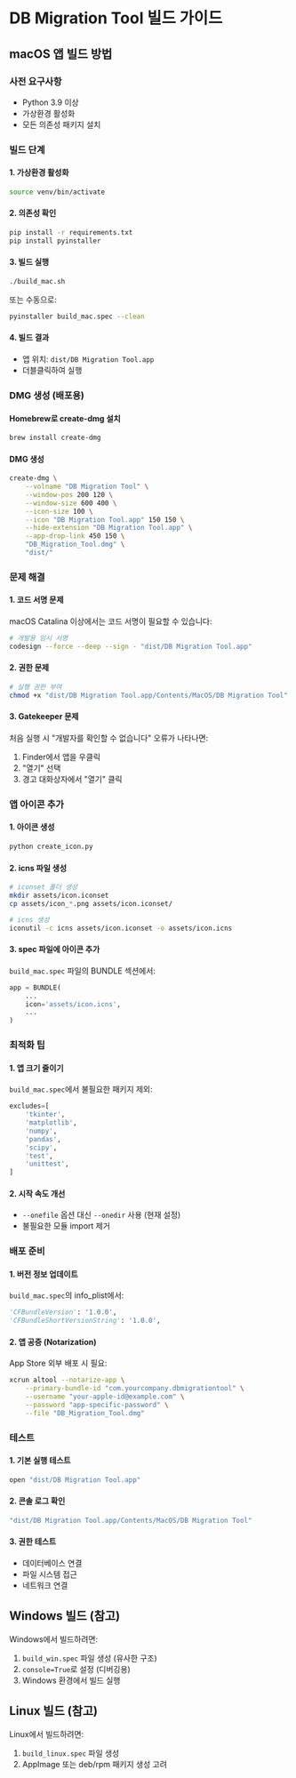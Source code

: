 # DB Migration Tool 빌드 가이드

## macOS 앱 빌드 방법

### 사전 요구사항
- Python 3.9 이상
- 가상환경 활성화
- 모든 의존성 패키지 설치

### 빌드 단계

#### 1. 가상환경 활성화
```bash
source venv/bin/activate
```

#### 2. 의존성 확인
```bash
pip install -r requirements.txt
pip install pyinstaller
```

#### 3. 빌드 실행
```bash
./build_mac.sh
```

또는 수동으로:
```bash
pyinstaller build_mac.spec --clean
```

#### 4. 빌드 결과
- 앱 위치: `dist/DB Migration Tool.app`
- 더블클릭하여 실행

### DMG 생성 (배포용)

#### Homebrew로 create-dmg 설치
```bash
brew install create-dmg
```

#### DMG 생성
```bash
create-dmg \
    --volname "DB Migration Tool" \
    --window-pos 200 120 \
    --window-size 600 400 \
    --icon-size 100 \
    --icon "DB Migration Tool.app" 150 150 \
    --hide-extension "DB Migration Tool.app" \
    --app-drop-link 450 150 \
    "DB_Migration_Tool.dmg" \
    "dist/"
```

### 문제 해결

#### 1. 코드 서명 문제
macOS Catalina 이상에서는 코드 서명이 필요할 수 있습니다:
```bash
# 개발용 임시 서명
codesign --force --deep --sign - "dist/DB Migration Tool.app"
```

#### 2. 권한 문제
```bash
# 실행 권한 부여
chmod +x "dist/DB Migration Tool.app/Contents/MacOS/DB Migration Tool"
```

#### 3. Gatekeeper 문제
처음 실행 시 "개발자를 확인할 수 없습니다" 오류가 나타나면:
1. Finder에서 앱을 우클릭
2. "열기" 선택
3. 경고 대화상자에서 "열기" 클릭

### 앱 아이콘 추가

#### 1. 아이콘 생성
```bash
python create_icon.py
```

#### 2. icns 파일 생성
```bash
# iconset 폴더 생성
mkdir assets/icon.iconset
cp assets/icon_*.png assets/icon.iconset/

# icns 생성
iconutil -c icns assets/icon.iconset -o assets/icon.icns
```

#### 3. spec 파일에 아이콘 추가
`build_mac.spec` 파일의 BUNDLE 섹션에서:
```python
app = BUNDLE(
    ...
    icon='assets/icon.icns',
    ...
)
```

### 최적화 팁

#### 1. 앱 크기 줄이기
`build_mac.spec`에서 불필요한 패키지 제외:
```python
excludes=[
    'tkinter',
    'matplotlib',
    'numpy',
    'pandas',
    'scipy',
    'test',
    'unittest',
]
```

#### 2. 시작 속도 개선
- `--onefile` 옵션 대신 `--onedir` 사용 (현재 설정)
- 불필요한 모듈 import 제거

### 배포 준비

#### 1. 버전 정보 업데이트
`build_mac.spec`의 info_plist에서:
```python
'CFBundleVersion': '1.0.0',
'CFBundleShortVersionString': '1.0.0',
```

#### 2. 앱 공증 (Notarization)
App Store 외부 배포 시 필요:
```bash
xcrun altool --notarize-app \
    --primary-bundle-id "com.yourcompany.dbmigrationtool" \
    --username "your-apple-id@example.com" \
    --password "app-specific-password" \
    --file "DB_Migration_Tool.dmg"
```

### 테스트

#### 1. 기본 실행 테스트
```bash
open "dist/DB Migration Tool.app"
```

#### 2. 콘솔 로그 확인
```bash
"dist/DB Migration Tool.app/Contents/MacOS/DB Migration Tool"
```

#### 3. 권한 테스트
- 데이터베이스 연결
- 파일 시스템 접근
- 네트워크 연결

## Windows 빌드 (참고)

Windows에서 빌드하려면:
1. `build_win.spec` 파일 생성 (유사한 구조)
2. `console=True`로 설정 (디버깅용)
3. Windows 환경에서 빌드 실행

## Linux 빌드 (참고)

Linux에서 빌드하려면:
1. `build_linux.spec` 파일 생성
2. AppImage 또는 deb/rpm 패키지 생성 고려